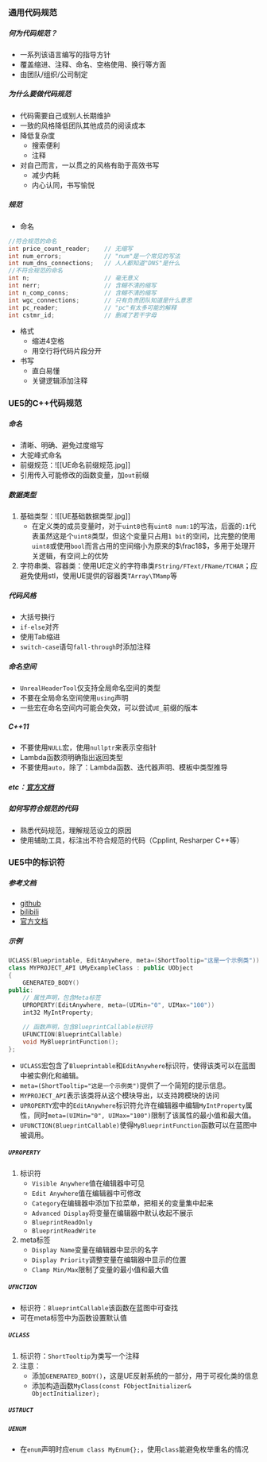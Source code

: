 ### 通用代码规范
##### 何为代码规范？
- 一系列该语言编写的指导方针
- 覆盖缩进、注释、命名、空格使用、换行等方面
- 由团队/组织/公司制定
##### 为什么要做代码规范
- 代码需要自己或别人长期维护
- 一致的风格降低团队其他成员的阅读成本
- 降低复杂度
	- 搜索便利
	- 注释
- 对自己而言，一以贯之的风格有助于高效书写
	- 减少内耗
	- 内心认同，书写愉悦
##### 规范
- 命名
```C++
//符合规范的命名
int price_count_reader;    // 无缩写
int num_errors;            // "num"是一个常见的写法
int num_dns_connections;   // 人人都知道"DNS"是什么
//不符合规范的命名
int n;                     // 毫无意义
int nerr;                  // 含糊不清的缩写
int n_comp_conns;          // 含糊不清的缩写
int wgc_connections;       // 只有负责团队知道是什么意思
int pc_reader;             // "pc"有太多可能的解释
int cstmr_id;              // 删减了若干字母
```
- 格式
	- 缩进4空格
	- 用空行将代码片段分开
- 书写
	- 直白易懂
	- 关键逻辑添加注释
### UE5的C++代码规范
##### 命名
- 清晰、明确、避免过度缩写
- 大驼峰式命名
- 前缀规范：![[UE命名前缀规范.jpg]]
- 引用传入可能修改的函数变量，加`out`前缀
##### 数据类型
1. 基础类型：![[UE基础数据类型.jpg]]
	- 在定义类的成员变量时，对于`uint8`也有`uint8 num:1`的写法，后面的`:1`代表虽然这是个`uint8`类型，但这个变量只占用`1 bit`的空间，比完整的使用`uint8`或使用`bool`而言占用的空间缩小为原来的$\frac18$，多用于处理开关逻辑，有空间上的优势
2. 字符串类、容器类：使用UE定义的字符串类`FString/FText/FName/TCHAR`；应避免使用stl，使用UE提供的容器类`TArray\TMamp`等
##### 代码风格
- 大括号换行
- `if-else`对齐
- 使用Tab缩进
- `switch-case`语句`fall-through`时添加注释
##### 命名空间
- `UnrealHeaderTool`仅支持全局命名空间的类型
- 不要在全局命名空间使用`using`声明
- 一些宏在命名空间内可能会失效，可以尝试`UE_`前缀的版本
##### C++11
- 不要使用`NULL`宏，使用`nullptr`来表示空指针
- Lambda函数须明确指出返回类型
- 不要使用`auto`，除了：Lambda函数、迭代器声明、模板中类型推导
##### etc：[官方文档](https://dev.epicgames.com/documentation/zh-cn/unreal-engine/epic-cplusplus-coding-standard-for-unreal-engine)
##### 如何写符合规范的代码
- 熟悉代码规范，理解规范设立的原因
- 使用辅助工具，标注出不符合规范的代码（Cpplint, Resharper C++等）
### UE5中的标识符
##### 参考文档
- [github](https://github.com/fjz13/UnrealSpecifiers)
- [bilibili](https://www.bilibili.com/video/BV1152LYrECW/)
- [官方文档](https://dev.epicgames.com/documentation/zh-cn/unreal-engine/metadata-specifiers-in-unreal-engine)
##### 示例
```C++
UCLASS(Blueprintable, EditAnywhere, meta=(ShortTooltip="这是一个示例类")) 
class MYPROJECT_API UMyExampleClass : public UObject 
{ 
	GENERATED_BODY() 
public: 
	// 属性声明，包含Meta标签 
	UPROPERTY(EditAnywhere, meta=(UIMin="0", UIMax="100")) 
	int32 MyIntProperty; 
	
	// 函数声明，包含BlueprintCallable标识符 
	UFUNCTION(BlueprintCallable) 
	void MyBlueprintFunction(); 
};
```
- `UCLASS`宏包含了`Blueprintable`和`EditAnywhere`标识符，使得该类可以在蓝图中被实例化和编辑。
- `meta=(ShortTooltip="这是一个示例类")`提供了一个简短的提示信息。
- `MYPROJECT_API`表示该类将从这个模块导出，以支持跨模块的访问
- `UPROPERTY`宏中的`EditAnywhere`标识符允许在编辑器中编辑`MyIntProperty`属性，同时`meta=(UIMin="0", UIMax="100")`限制了该属性的最小值和最大值。
- `UFUNCTION(BlueprintCallable)`使得`MyBlueprintFunction`函数可以在蓝图中被调用。
##### `UPROPERTY`
1. 标识符
	- `Visible Anywhere`值在编辑器中可见
	- `Edit Anywhere`值在编辑器中可修改
	- `Category`在编辑器中添加下拉菜单，把相关的变量集中起来
	- `Advanced Display`将变量在编辑器中默认收起不展示
	- `BlueprintReadOnly`
	- `BlueprintReadWrite`
1. meta标签
	- `Display Name`变量在编辑器中显示的名字
	- `Display Priority`调整变量在编辑器中显示的位置
	- `Clamp Min/Max`限制了变量的最小值和最大值
##### `UFNCTION`
- 标识符：`BlueprintCallable`该函数在蓝图中可查找
- 可在meta标签中为函数设置默认值
##### `UCLASS`
1. 标识符：`ShortTooltip`为类写一个注释
2. 注意：
	- 添加`GENERATED_BODY()`，这是UE反射系统的一部分，用于可视化类的信息
	- 添加构造函数`MyClass(const FObjectInitializer& ObjectInitializer);`
##### `USTRUCT`
##### `UENUM`
- 在`enum`声明时应`enum class MyEnum{};`，使用`class`能避免枚举重名的情况